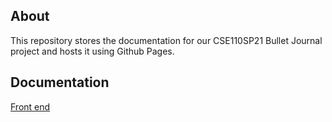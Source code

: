 ## About

This repository stores the documentation for our CSE110SP21 Bullet Journal project and hosts it using Github Pages.

## Documentation

[Front end](https://cse110-sp21-group29.github.io/docs/frontend/index.html)

